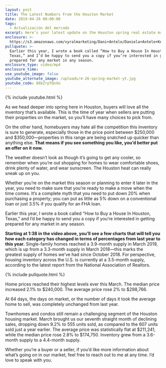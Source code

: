 ```yaml
---
layout: post
title: The Latest Numbers From the Houston Market
date: 2019-04-26 00:00:00
tags:
  - Actualización del mercado
excerpt: Here’s your latest update on the Houston spring real estate market.
enclosure: >-
  https://s3.amazonaws.com/vyralmarketing/Dani+Antelo/Daniela+Antelo+Keller+Williams+_+The+Latest+Numbers+From+the+Houston+Market.mp4
pullquote: >-
  Earlier this year, I wrote a book called “How to Buy a House In Houston,
  Texas,” and I’d be happy to send you a copy if you’re interested in getting
  prepared for any market in any season.
enclosure_type: video/mp4
enclosure_time:
use_youtube_image: false
youtube_alternate_image: /uploads/4-26-spring-market-yt.jpg
youtube_code: 86bZrpTQnXo
---
```


{% include youtube.html %}

As we head deeper into spring here in Houston, buyers will love all the inventory that’s available. This is the time of year when sellers are putting their properties on the market, so you’ll have many choices to pick from.

On the other hand, homebuyers may hate all the competition this inventory is sure to generate, especially those in the price point between $250,000 and $350,000—properties in this range are being snatched up quicker than anything else. **That means if you see something you like, you’d better put an offer on it now.**

The weather doesn’t look as though it’s going to get any cooler, so remember when you’re out shopping for homes to wear comfortable shoes, drink plenty of water, and wear sunscreen. The Houston heat can really sneak up on you.

Whether you’re on the market this season or planning to enter it later in the year, you need to make sure that you’re ready to make a move when the time comes. It’s a complete myth that you need to put down 20% when purchasing a property; you can put as little as 5% down on a conventional loan or just 3.5% if you qualify for an FHA loan.

Earlier this year, I wrote a book called “How to Buy a House In Houston, Texas,” and I’d be happy to send you a copy if you’re interested in getting prepared for any market in any season. 

**Starting at 1:38 in the video above, you’ll see a few charts that will tell you how each category has changed in terms of percentages from last year to this year.** Single-family homes reached a 3.9-month supply in March 2019, which is up from a 3.3-month supply in March 2018—this marks the greatest supply of homes we’ve had since October 2018. For perspective, housing inventory across the U.S. is currently at a 3.5-month supply, according to the latest report from the National Association of Realtors.

{% include pullquote.html %}

Home prices reached their highest levels ever this March. The median price increased 2.1% to $240,000. The average price rose 2% to $298,766.

At 64 days, the days on market, or the number of days it took the average home to sell, was completely unchanged from last year.

Townhomes and condos still remain a challenging segment of the Houston housing market. March brought us our seventh straight month of declining sales, dropping down 9.2% to 555 units sold, as compared to the 607 units sold just a year earlier. The average price was statistically flat at $211,241, while the median price rose 2.8% to $174,750. Inventory grew from a 3.6-month supply to a 4.4-month supply.

Whether you’re a buyer or a seller, if you’d like more information about what’s going on in our market, feel free to reach out to me at any time. I’d love to speak with you.
